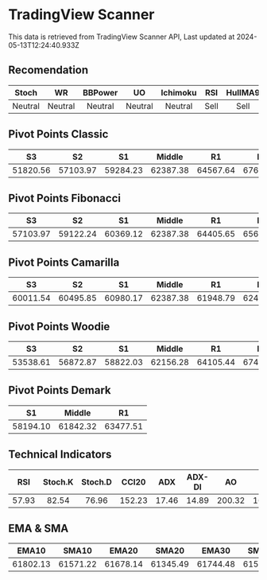 # TradingView Scanner
This data is retrieved from TradingView Scanner API, Last updated at 2024-05-13T12:24:40.933Z

## Recomendation
| Stoch | WR | BBPower | UO | Ichimoku | RSI | HullMA9 |
| :---: | :---: | :---: | :---: | :---: | :---: | :---: |
| Neutral | Neutral | Neutral | Neutral | Neutral | Sell | Sell |

## Pivot Points Classic
| S3 | S2 | S1 | Middle | R1 | R2 | R3 |
| :---: | :---: | :---: | :---: | :---: | :---: | :---: |
| 51820.56 | 57103.97 | 59284.23 | 62387.38 | 64567.64 | 67670.79 | 72954.20 |

## Pivot Points Fibonacci
| S3 | S2 | S1 | Middle | R1 | R2 | R3 |
| :---: | :---: | :---: | :---: | :---: | :---: | :---: |
| 57103.97 | 59122.24 | 60369.12 | 62387.38 | 64405.65 | 65652.53 | 67670.79 |

## Pivot Points Camarilla
| S3 | S2 | S1 | Middle | R1 | R2 | R3 |
| :---: | :---: | :---: | :---: | :---: | :---: | :---: |
| 60011.54 | 60495.85 | 60980.17 | 62387.38 | 61948.79 | 62433.11 | 62917.42 |

## Pivot Points Woodie
| S3 | S2 | S1 | Middle | R1 | R2 | R3 |
| :---: | :---: | :---: | :---: | :---: | :---: | :---: |
| 53538.61 | 56872.87 | 58822.03 | 62156.28 | 64105.44 | 67439.69 | 69388.85 |

## Pivot Points Demark
| S1 | Middle | R1 |
| :---: | :---: | :---: |
| 58194.10 | 61842.32 | 63477.51 |

## Technical Indicators
| RSI | Stoch.K | Stoch.D | CCI20 | ADX | ADX-DI | AO | Mom | MACD | MACD | W.R | HullMA9 |
| :---: | :---: | :---: | :---: | :---: | :---: | :---: | :---: | :---: | :---: | :---: | :---: |
| 57.93 | 82.54 | 76.96 | 152.23 | 17.46 | 14.89 | 200.32 | 1664.44 | 25.65 | -198.42 | -27.68 | 62590.72 |

## EMA & SMA
| EMA10 | SMA10 | EMA20 | SMA20 | EMA30 | SMA30 | EMA50 | SMA50 | EMA100 | SMA100 | EMA200 | SMA200 |
| :---: | :---: | :---: | :---: | :---: | :---: | :---: | :---: | :---: | :---: | :---: | :---: |
| 61802.13 | 61571.22 | 61678.14 | 61345.49 | 61744.48 | 61592.82 | 61899.46 | 62315.45 | 62380.39 | 61925.41 | 63265.12 | 63634.79 |